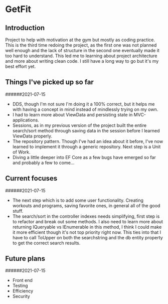 # GetFit

## Introduction

Project to help with motivation at the gym but mostly as coding practice. This is the third time redoing the project, as the first one was not planned well enough
and the lack of structure in the second one eventually made it too hard to understand. This led me to learning about project architecture and more about writing clean code.
I still have a long way to go but it's my best effort yet. 

## Things I've picked up so far

######2021-07-15
- DDS, though I'm not sure I'm doing it a 100% correct, but it helps me with having a concept in mind instead of mindlessly trying on my own.
- I had to learn more about ViewData and persisting state in MVC-applications.
- Sessions, as in my previous version of the project built the entire search/sort method through saving data in the session before I learned ViewData properly.
- The repository pattern. Though I've had an idea about it before, I've now learned to implement it through a generic repository. Next step is a Unit of Work. 
- Diving a little deeper into EF Core as a few bugs have emerged so far and probably a few to come...


## Current focuses

######2021-07-15

- The next step which is to add some user functionality. Creating workouts and programs, saving favorite ones, in general all of the good stuff.
- The search/sort in the controller indexes needs simplifying, first step is to refactor and break out some methods. I also need to learn more about returning
IQueryable vs IEnumerable in this method, I think I could make it more efficient though it's not top priority right now. This ties into that I have to call
ToUpper on both the searchstring and the db entity property to get the correct search results.

## Future plans

######2021-07-15
- Front end
- Testing
- Efficiency
- Security
